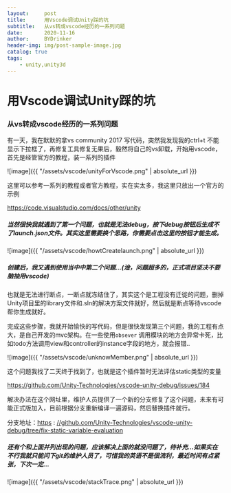 ```yaml
---
layout:     post
title:      用Vscode调试Unity踩的坑
subtitle:   从vs转成vscode经历的一系列问题
date:       2020-11-16
author:     BYDrinker
header-img: img/post-sample-image.jpg
catalog: true
tags:
    - unity,unity3d
---
```



# 用Vscode调试Unity踩的坑

### 从vs转成vscode经历的一系列问题

有一天，我在默默的拿vs community 2017 写代码，突然我发现我的ctrl+t 不能显示下拉框了，再修复工具修复无果后，毅然将自己的vs卸载，开始用vscode，首先是经管官方的教程，装一系列的插件

![image]({{ "/assets/vscode/unityForVscode.png" | absolute_url }})

这里可以参考一系列的教程或者官方教程，实在实太多，我这里只放出一个官方的示例

https://code.visualstudio.com/docs/other/unity

##### 当然很快我就遇到了第一个问题，也就是无法debug，按下debug按钮后生成不了launch.json文件。其实这里需要换个思路，你需要点击这里的按钮才能生成。

![image]({{ "/assets/vscode/howtCreatelaunch.png" | absolute_url }})

##### 创建后，我又遇到使用当中中第二个问题...(淦，问题超多的，正式项目坚决不要脑抽用vscode)

也就是无法进行断点，一断点就冻结住了，其实这个是工程没有迁徙的问题，删掉Unity项目里的library文件和.sln的解决方案文件就好，然后就是断点等待vscode帮你生成就好。

完成这些步骤，我就开始愉快的写代码，但是很快发现第三个问题，我的工程有点大，是自己开发的mvc架构。在一些使用`obsever` 调用模块的地方会异常卡死，比如todo方法调用view和controller的instance字段的地方，就会报错..

![image]({{ "/assets/vscode/unknowMember.png" | absolute_url }})

这个问题我找了二天终于找到了，也就是这个插件暂时无法评估static类型的变量

https://github.com/Unity-Technologies/vscode-unity-debug/issues/184

解决办法在这个网址里，维护人员提供了一个新的分支修复了这个问题，未来有可能正式版加入，目前根据分支重新编译一遍源码，然后替换插件就行。

分支地址：[https](https://github.com/Unity-Technologies/vscode-unity-debug/tree/fix-static-variable-evaluation) : [//github.com/Unity-Technologies/vscode-unity-debug/tree/fix-static-variable-evaluation](https://github.com/Unity-Technologies/vscode-unity-debug/tree/fix-static-variable-evaluation)



##### 还有个和上面并列出现的问题，应该解决上面的就没问题了，待补充...如果实在不行我就只能问下git的维护人员了，可惜我的英语不是很流利，最近时间有点紧张，下次一定...

![image]({{ "/assets/vscode/stackTrace.png" | absolute_url }})








